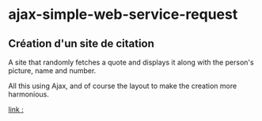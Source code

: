 # ajax-simple-web-service-request

## Création d'un site de citation


A site that randomly fetches a quote and displays it along with the person's picture, name and number. 

All this using Ajax, and of course the layout to make the creation more harmonious.


[link :](https://manonbracke.github.io/ajax-simple-web-service-request/) 
